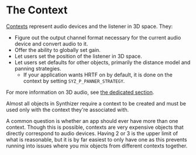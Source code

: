 # The Context

[Contexts](../object_reference/context.md) represent audio devices and the
listener in 3D space.  They:

- Figure out the output channel format necessary for the current audio device
  and convert audio to it.
- Offer the ability to globally set gain.
- Let users set the position of the listener in 3D space.
- Let users set defaults for other objects, primarily the distance model and
  panning strategies.
  - If your application wants HRTF on by default, it is done on the context by
    setting `SYZ_P_PANNER_STRATEGY`.

For more information on 3D audio, see [the dedicated section](./3d_audio.md).

Almost all objects in Synthizer require a context to be created and must be used
only with the context they're associated with.

A common question is whether an app should ever have more than one context.
Though this is possible, contexts are very expensive objects that directly
correspond to audio devices.  Having 2 or 3 is the upper limit of what is
reasonable, but it is by far easiest to only have one as this prevents running
into issues where you mix objects from different contexts together.